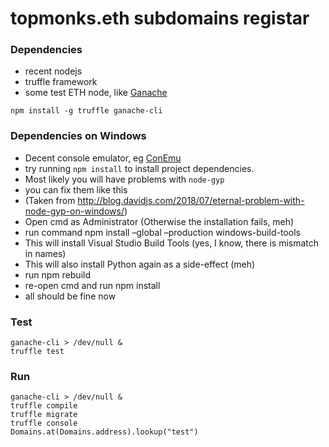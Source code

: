 # topmonks.eth subdomains registar

### Dependencies

- recent nodejs
- truffle framework
- some test ETH node, like [Ganache](https://truffleframework.com/ganache/)

```
npm install -g truffle ganache-cli
```

### Dependencies on Windows
- Decent console emulator, eg [ConEmu](https://conemu.github.io/)
- try running `npm install` to install project dependencies.
- Most likely you will have problems with `node-gyp`
- you can fix them like this
- (Taken from http://blog.davidjs.com/2018/07/eternal-problem-with-node-gyp-on-windows/)
- Open cmd as Administrator (Otherwise the installation fails, meh)
- run command npm install –global –production windows-build-tools
- This will install Visual Studio Build Tools (yes, I know, there is mismatch in names)
- This will also install Python again as a side-effect (meh)
- run npm rebuild
- re-open cmd and run npm install
- all should be fine now

### Test

```
ganache-cli > /dev/null &
truffle test
```

### Run

```
ganache-cli > /dev/null &
truffle compile
truffle migrate
truffle console
Domains.at(Domains.address).lookup("test")
```
